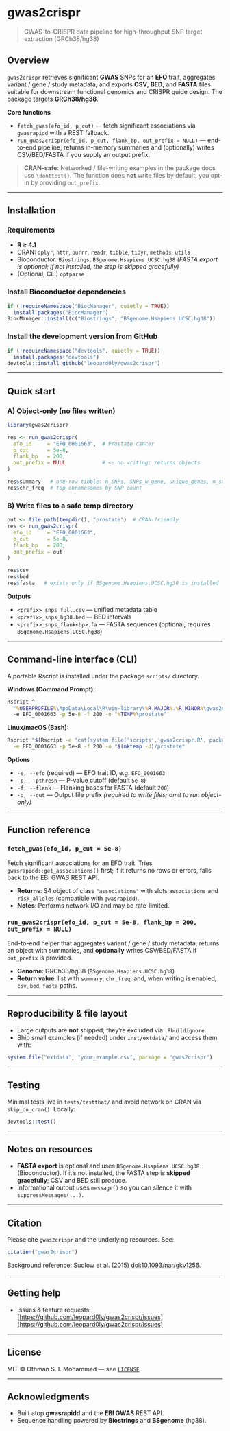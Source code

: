 # gwas2crispr

> GWAS-to-CRISPR data pipeline for high-throughput SNP target extraction (GRCh38/hg38)

<!-- Optional badges (safe for GitHub; harmless in CRAN tarball) -->

<!--
[![R-CMD-check](https://github.com/leopard0ly/gwas2crispr/actions/workflows/R-CMD-check.yml/badge.svg)](https://github.com/leopard0ly/gwas2crispr/actions/workflows/R-CMD-check.yml)
[![License: MIT](https://img.shields.io/badge/License-MIT-yellow.svg)](#license)
-->

## Overview

`gwas2crispr` retrieves significant **GWAS** SNPs for an **EFO** trait, aggregates variant / gene / study
metadata, and exports **CSV**, **BED**, and **FASTA** files suitable for downstream functional genomics and
CRISPR guide design. The package targets **GRCh38/hg38**.

**Core functions**

* `fetch_gwas(efo_id, p_cut)` — fetch significant associations via `gwasrapidd` with a REST fallback.
* `run_gwas2crispr(efo_id, p_cut, flank_bp, out_prefix = NULL)` — end-to-end pipeline; returns in-memory summaries and (optionally) writes CSV/BED/FASTA if you supply an output prefix.

> **CRAN-safe**: Networked / file-writing examples in the package docs use `\donttest{}`. The function does **not** write files by default; you opt-in by providing `out_prefix`.

---

## Installation

### Requirements

* **R ≥ 4.1**
* CRAN: `dplyr`, `httr`, `purrr`, `readr`, `tibble`, `tidyr`, `methods`, `utils`
* Bioconductor: `Biostrings`, `BSgenome.Hsapiens.UCSC.hg38` *(FASTA export is optional; if not installed, the step is skipped gracefully)*
* (Optional, CLI) `optparse`

### Install Bioconductor dependencies

```r
if (!requireNamespace("BiocManager", quietly = TRUE))
  install.packages("BiocManager")
BiocManager::install(c("Biostrings", "BSgenome.Hsapiens.UCSC.hg38"))
```

### Install the development version from GitHub

```r
if (!requireNamespace("devtools", quietly = TRUE))
  install.packages("devtools")
devtools::install_github("leopard0ly/gwas2crispr")
```

---

## Quick start

### A) Object-only (no files written)

```r
library(gwas2crispr)

res <- run_gwas2crispr(
  efo_id     = "EFO_0001663",  # Prostate cancer
  p_cut      = 5e-8,
  flank_bp   = 200,
  out_prefix = NULL            # <- no writing; returns objects
)

res$summary   # one-row tibble: n_SNPs, SNPs_w_gene, unique_genes, n_studies
res$chr_freq  # top chromosomes by SNP count
```

### B) Write files to a safe temp directory

```r
out <- file.path(tempdir(), "prostate")  # CRAN-friendly
res <- run_gwas2crispr(
  efo_id     = "EFO_0001663",
  p_cut      = 5e-8,
  flank_bp   = 200,
  out_prefix = out
)

res$csv
res$bed
res$fasta   # exists only if BSgenome.Hsapiens.UCSC.hg38 is installed
```

**Outputs**

* `<prefix>_snps_full.csv` — unified metadata table
* `<prefix>_snps_hg38.bed` — BED intervals
* `<prefix>_snps_flank<bp>.fa` — FASTA sequences (optional; requires `BSgenome.Hsapiens.UCSC.hg38`)

---

## Command-line interface (CLI)

A portable Rscript is installed under the package `scripts/` directory.

**Windows (Command Prompt):**

```bat
Rscript ^
  "%USERPROFILE%\AppData\Local\R\win-library\%R_MAJOR%.%R_MINOR%\gwas2crispr\scripts\gwas2crispr.R" ^
  -e EFO_0001663 -p 5e-8 -f 200 -o "%TEMP%\prostate"
```

**Linux/macOS (Bash):**

```bash
Rscript "$(Rscript -e "cat(system.file('scripts','gwas2crispr.R', package='gwas2crispr'))")" \
  -e EFO_0001663 -p 5e-8 -f 200 -o "$(mktemp -d)/prostate"
```

**Options**

* `-e, --efo` (required) — EFO trait ID, e.g. `EFO_0001663`
* `-p, --pthresh` — P-value cutoff (default `5e-8`)
* `-f, --flank` — Flanking bases for FASTA (default `200`)
* `-o, --out` — Output file prefix *(required to write files; omit to run object-only)*

---

## Function reference

### `fetch_gwas(efo_id, p_cut = 5e-8)`

Fetch significant associations for an EFO trait. Tries `gwasrapidd::get_associations()` first; if it returns no rows or errors, falls back to the EBI GWAS REST API.

* **Returns**: S4 object of class `"associations"` with slots `associations` and `risk_alleles` (compatible with `gwasrapidd`).
* **Notes**: Performs network I/O and may be rate-limited.

### `run_gwas2crispr(efo_id, p_cut = 5e-8, flank_bp = 200, out_prefix = NULL)`

End-to-end helper that aggregates variant / gene / study metadata, returns an object with summaries, and **optionally** writes CSV/BED/FASTA if `out_prefix` is provided.

* **Genome**: GRCh38/hg38 (`BSgenome.Hsapiens.UCSC.hg38`)
* **Return value**: list with `summary`, `chr_freq`, and, when writing is enabled, `csv`, `bed`, `fasta` paths.

---

## Reproducibility & file layout

* Large outputs are **not** shipped; they’re excluded via `.Rbuildignore`.
* Ship small examples (if needed) under `inst/extdata/` and access them with:

```r
system.file("extdata", "your_example.csv", package = "gwas2crispr")
```

---

## Testing

Minimal tests live in `tests/testthat/` and avoid network on CRAN via `skip_on_cran()`. Locally:

```r
devtools::test()
```

---

## Notes on resources

* **FASTA export** is optional and uses `BSgenome.Hsapiens.UCSC.hg38` (Bioconductor). If it’s not installed, the FASTA step is **skipped gracefully**; CSV and BED still produce.
* Informational output uses `message()` so you can silence it with `suppressMessages(...)`.

---

## Citation

Please cite `gwas2crispr` and the underlying resources. See:

```r
citation("gwas2crispr")
```

Background reference: Sudlow et al. (2015) [doi:10.1093/nar/gkv1256](doi:10.1093/nar/gkv1256).

---

## Getting help

* Issues & feature requests: [https://github.com/leopard0ly/gwas2crispr/issues](https://github.com/leopard0ly/gwas2crispr/issues)

---

## License

MIT © Othman S. I. Mohammed — see [`LICENSE`](LICENSE).

---

## Acknowledgments

* Built atop **gwasrapidd** and the **EBI GWAS** REST API.
* Sequence handling powered by **Biostrings** and **BSgenome** (hg38).
